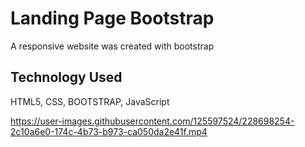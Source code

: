 <h1>Landing Page Bootstrap</h2>

A responsive website was created with bootstrap

<h2>Technology Used</h2>

HTML5, CSS, BOOTSTRAP, JavaScript



https://user-images.githubusercontent.com/125597524/228698254-2c10a6e0-174c-4b73-b973-ca050da2e41f.mp4

